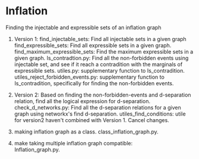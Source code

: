 # Inflation
Finding the injectable and expressible sets of an inflation graph

1. Version 1:
find_injectable_sets: Find all injectable sets in a given graph<br />
find_expressible_sets: Find all expressible sets in a given graph. 
find_maximum_expressible_sets: Find the maximum expressible sets in a given graph. 
Is_contradtion.py: Find all the non-forbidden events using injectable set, and see if it reach a contradition with the marginals of expressible sets. 
utiles.py: supplementary function to Is_contradition. 
utiles_reject_forbidden_events.py: supplementary function to Is_contradition, specifically for finding the non-forbidden events. 

2. Version 2:
Based on finding the non-forbidden-events and d-separation relation, find all the logical expression for d-separation. 
check_d_networks.py: Find all the d-separation relations for a given graph using networkx's find d-separation. 
utiles_find_conditions: utile for version2 haven't combined with Version 1. Cancel changes. 


3. making inflation graph as a class. 
class_inflation_graph.py. 

4. make taking multiple inflation graph compatible:  
Inflation_graph.py. 
